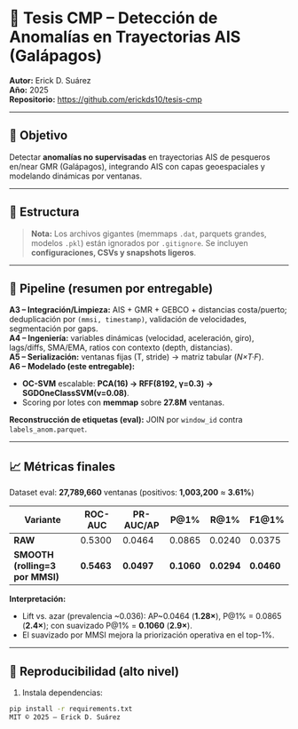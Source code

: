 # 🧭 Tesis CMP – Detección de Anomalías en Trayectorias AIS (Galápagos)

**Autor:** Erick D. Suárez  
**Año:** 2025  
**Repositorio:** https://github.com/erickds10/tesis-cmp

---

## 🎯 Objetivo
Detectar **anomalías no supervisadas** en trayectorias AIS de pesqueros en/near GMR (Galápagos), integrando AIS con capas geoespaciales y modelando dinámicas por ventanas.

---

## 📂 Estructura
> **Nota:** Los archivos gigantes (memmaps `.dat`, parquets grandes, modelos `.pkl`) están ignorados por `.gitignore`. Se incluyen **configuraciones, CSVs y snapshots ligeros**.

---

## 🧩 Pipeline (resumen por entregable)
**A3 – Integración/Limpieza:** AIS + GMR + GEBCO + distancias costa/puerto; deduplicación por `(mmsi, timestamp)`, validación de velocidades, segmentación por gaps.  
**A4 – Ingeniería:** variables dinámicas (velocidad, aceleración, giro), lags/diffs, SMA/EMA, ratios con contexto (depth, distancias).  
**A5 – Serialización:** ventanas fijas (T, stride) → matriz tabular (*N×T·F*).  
**A6 – Modelado (este entregable):**  
- **OC-SVM** escalable: **PCA(16) → RFF(8192, γ=0.3) → SGDOneClassSVM(ν=0.08)**.  
- Scoring por lotes con **memmap** sobre **27.8M** ventanas.

**Reconstrucción de etiquetas (eval):** JOIN por `window_id` contra `labels_anom.parquet`.

---

## 📈 Métricas finales

Dataset eval: **27,789,660** ventanas (positivos: **1,003,200** ≈ **3.61%**)

| Variante | ROC-AUC | PR-AUC/AP | P@1% | R@1% | F1@1% |
|----------|---------|-----------|------|------|-------|
| **RAW** | 0.5300 | 0.0464 | 0.0865 | 0.0240 | 0.0375 |
| **SMOOTH (rolling=3 por MMSI)** | **0.5463** | **0.0497** | **0.1060** | **0.0294** | **0.0460** |

**Interpretación:**  
- Lift vs. azar (prevalencia ~0.036): AP~0.0464 (**1.28×**), P@1% = 0.0865 (**2.4×**); con suavizado P@1% = **0.1060** (**2.9×**).  
- El suavizado por MMSI mejora la priorización operativa en el top-1%.

---

## 🔧 Reproducibilidad (alto nivel)

1) Instala dependencias:
```bash
pip install -r requirements.txt
MIT © 2025 – Erick D. Suárez
